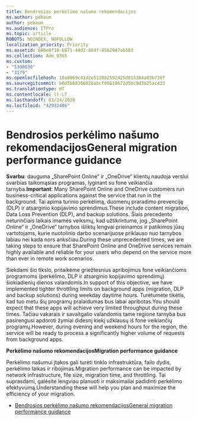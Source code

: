 ```yaml
---
title: Bendrosios perkėlimo našumo rekomendacijos
ms.author: pebaum
author: pebaum
ms.audience: ITPro
ms.topic: article
ROBOTS: NOINDEX, NOFOLLOW
localization_priority: Priority
ms.assetid: 686e8f18-b871-4dd2-864f-8562947ab583
ms.collection: Adm_O365
ms.custom:
- "5300030"
- "3179"
ms.openlocfilehash: 10a0069c41d2e5128b2592425d815364a83b730f
ms.sourcegitcommit: b0d5b68366028abcf08610672d5bc9d3b25ac433
ms.translationtype: HT
ms.contentlocale: lt-LT
ms.lasthandoff: 03/24/2020
ms.locfileid: "42932486"
---
```

# <a name="general-migration-performance-guidance"></a><span data-ttu-id="d1f8b-102">Bendrosios perkėlimo našumo rekomendacijos</span><span class="sxs-lookup"><span data-stu-id="d1f8b-102">General migration performance guidance</span></span>

<span data-ttu-id="d1f8b-103">**Svarbu**: dauguma „SharePoint Online“ ir „OneDrive“ klientų naudoja verslui svarbias taikomąsias programas, lyginant su fone veikiančia tarnyba.</span><span class="sxs-lookup"><span data-stu-id="d1f8b-103">**Important**: Many SharePoint Online and OneDrive customers run business-critical applications against the service that run in the background.</span></span> <span data-ttu-id="d1f8b-104">Tai apima turinio perkėlimą, duomenų praradimo prevenciją (DLP) ir atsarginio kopijavimo sprendimus.</span><span class="sxs-lookup"><span data-stu-id="d1f8b-104">These include content migration, Data Loss Prevention (DLP), and backup solutions.</span></span> <span data-ttu-id="d1f8b-105">Šiais precedento neturinčiais laikais imamės veiksmų, kad užtikrintume, jog „SharePoint Online“ ir „OneDrive“ tarnybos išliktų lengvai prieinamos ir patikimos jūsų vartotojams, kurie nuotolinio darbo scenarijuose priklauso nuo tarnybos labiau nei kada nors anksčiau.</span><span class="sxs-lookup"><span data-stu-id="d1f8b-105">During these unprecedented times, we are taking steps to ensure that SharePoint Online and OneDrive services remain highly available and reliable for your users who depend on the service more than ever in remote work scenarios.</span></span>

<span data-ttu-id="d1f8b-106">Siekdami šio tikslo, pritaikėme griežtesnius apribojimus fone veikiančioms programoms (perkėlimo, DLP ir atsarginio kopijavimo sprendimų) šiokiadienių dienos valandomis.</span><span class="sxs-lookup"><span data-stu-id="d1f8b-106">In support of this objective, we have implemented tighter throttling limits on background apps (migration, DLP and backup solutions) during weekday daytime hours.</span></span> <span data-ttu-id="d1f8b-107">Turėtumėte tikėtis, kad tuo metu šių programų pralaidumas bus labai apribotas.</span><span class="sxs-lookup"><span data-stu-id="d1f8b-107">You should expect that these apps will achieve very limited throughput during these times.</span></span> <span data-ttu-id="d1f8b-108">Tačiau vakarais ir savaitgalio valandomis tame regione tarnyba bus pasirengusi apdoroti žymiai didesnį kiekį užklausų iš fone veikiančių programų.</span><span class="sxs-lookup"><span data-stu-id="d1f8b-108">However, during evening and weekend hours for the region, the service will be ready to process a significantly higher volume of requests from background apps.</span></span>

<span data-ttu-id="d1f8b-109">**Perkėlimo našumo rekomendacijos**</span><span class="sxs-lookup"><span data-stu-id="d1f8b-109">**Migration performance guidance**</span></span>

<span data-ttu-id="d1f8b-110">Perkėlimo našumui įtakos gali turėti tinklo infrastruktūra, failo dydis, perkėlimo laikas ir ribojimas.</span><span class="sxs-lookup"><span data-stu-id="d1f8b-110">Migration performance can be impacted by network infrastructure, file size, migration time, and throttling.</span></span> <span data-ttu-id="d1f8b-111">Tai suprasdami, galėsite lengviau planuoti ir maksimaliai padidinti perkėlimo efektyvumą.</span><span class="sxs-lookup"><span data-stu-id="d1f8b-111">Understanding these will help you plan and maximize the efficiency of your migration.</span></span>

- [<span data-ttu-id="d1f8b-112">Bendrosios perkėlimo našumo rekomendacijos</span><span class="sxs-lookup"><span data-stu-id="d1f8b-112">General migration performance guidance</span></span>](https://docs.microsoft.com/sharepointmigration/sharepoint-online-and-onedrive-migration-speed)
